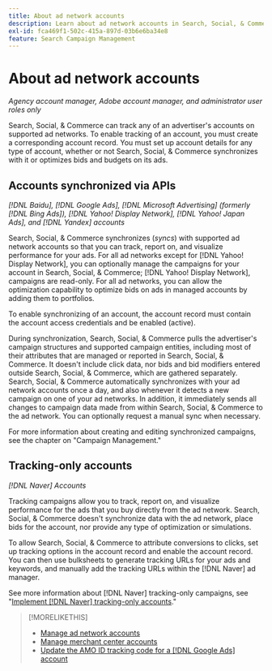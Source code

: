 ```yaml
---
title: About ad network accounts
description: Learn about ad network accounts in Search, Social, & Commerce.
exl-id: fca469f1-502c-415a-897d-03b6e6ba34e8
feature: Search Campaign Management
---
```

# About ad network accounts

*Agency account manager, Adobe account manager, and administrator user roles only*

Search, Social, & Commerce can track any of an advertiser's accounts on supported ad networks. To enable tracking of an account, you must create a corresponding account record. You must set up account details for any type of account, whether or not Search, Social, & Commerce synchronizes with it or optimizes bids and budgets on its ads.

## Accounts synchronized via APIs

*[!DNL Baidu], [!DNL Google Ads], [!DNL Microsoft Advertising] (formerly [!DNL Bing Ads]), [!DNL Yahoo! Display Network], [!DNL Yahoo! Japan Ads], and [!DNL Yandex] accounts*

Search, Social, & Commerce synchronizes (*syncs*) with supported ad network accounts so that you can track, report on, and visualize performance for your ads. For all ad networks except for [!DNL Yahoo! Display Network], you can optionally manage the campaigns for your account in Search, Social, & Commerce; [!DNL Yahoo! Display Network], campaigns are read-only. For all ad networks, you can allow the optimization capability to optimize bids on ads in managed accounts by adding them to portfolios.

To enable synchronizing of an account, the account record must contain the account access credentials and be enabled (active).

During synchronization, Search, Social, & Commerce pulls the advertiser's campaign structures and supported campaign entities, including most of their attributes that are managed or reported in Search, Social, & Commerce. It doesn't include click data, nor bids and bid modifiers entered outside Search, Social, & Commerce, which are gathered separately. Search, Social, & Commerce automatically synchronizes with your ad network accounts once a day, and also whenever it detects a new campaign on one of your ad networks. In addition, it immediately sends all changes to campaign data made from within Search, Social, & Commerce to the ad network. You can optionally request a manual sync when necessary.

For more information about creating and editing synchronized campaigns, see the chapter on "Campaign Management."

## Tracking-only accounts

*[!DNL Naver] Accounts*

Tracking campaigns allow you to track, report on, and visualize performance for the ads that you buy directly from the ad network. Search, Social, & Commerce doesn't synchronize data with the ad network, place bids for the account, nor provide any type of optimization or simulations.

To allow Search, Social, & Commerce to attribute conversions to clicks, set up tracking options in the account record and enable the account record. You can then use bulksheets to generate tracking URLs for your ads and keywords, and manually add the tracking URLs within the [!DNL Naver] ad manager.

See more information about [!DNL Naver] tracking-only campaigns, see "[Implement [!DNL Naver] tracking-only accounts](/help/search-social-commerce/campaign-management/naver-tracking-only-account-implement.md)."

>[!MORELIKETHIS]
>
>* [Manage ad network accounts](ad-network-account-manage.md)
>* [Manage merchant center accounts](merchant-account-manage.md)
>* [Update the AMO ID tracking code for a [!DNL Google Ads] account](update-amo-id-google.md)
